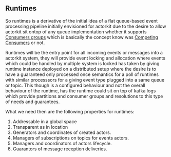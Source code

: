 Runtimes
---------
So runtimes is a derivative of the initial idea of a flat queue-based event processing pipeline 
initially envisioned for actorkit due to the desire to allow actorkit sit ontop of any queue implementation
whether it supports [Consumers groups](https://blog.cloudera.com/blog/2018/05/scalability-of-kafka-messaging-using-consumer-groups/)
which is basically the concept know was [Competing Consumers](https://www.enterpriseintegrationpatterns.com/patterns/messaging/CompetingConsumers.html)
or not. 

Runtimes will be the entry point for all incoming events or messages into a actorkit system, they will provide
event locking and allocation where events which could be handled by multiple system is locked has taken by giving 
runtime instance deployed on a distributed setup where the desire is to have a guaranteed only processed once semantics
for a poll of runtimes with similar processsors for a giving event type plugged into a same queue or topic. This though 
is a configured behaviour and not the overall behaviour of the runtime, has the runtime could sit on top of kafka logs 
which provide partitions and consumer groups and resolutions to this type of needs and guarantees.


What we need then are the following properties for runtimes:

1. Addressable in a global space
2. Transparent as in location 
3. Generators and coordinates of created actors.
3. Managers of subscriptions on topics for events actors.
4. Managers and coordinators of actors lifecycle. 
6. Guarantors of message reception deliveries.